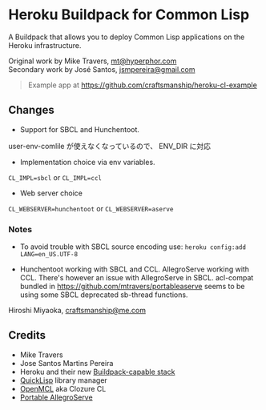 Heroku Buildpack for Common Lisp
================================

A Buildpack that allows you to deploy Common Lisp applications on the Heroku infrastructure.

Original work by Mike Travers, mt@hyperphor.com  
Secondary work by José Santos, jsmpereira@gmail.com

> Example app at https://github.com/craftsmanship/heroku-cl-example

## Changes 
* Support for SBCL and Hunchentoot.

user-env-comlile が使えなくなっているので、 ENV_DIR に対応

* Implementation choice via env variables.

```CL_IMPL=sbcl``` or ```CL_IMPL=ccl```

* Web server choice

```CL_WEBSERVER=hunchentoot``` or ```CL_WEBSERVER=aserve```

### Notes

* To avoid trouble with SBCL source encoding use:
```heroku config:add LANG=en_US.UTF-8```

* Hunchentoot working with SBCL and CCL. AllegroServe working with CCL.
There's however an issue with AllegroServe in SBCL. acl-compat bundled in 
https://github.com/mtravers/portableaserve seems to be using some
SBCL deprecated sb-thread functions.

Hiroshi Miyaoka, craftsmanship@me.com

## Credits
* Mike Travers
* Jose Santos Martins Pereira
* Heroku and their new [Buildpack-capable stack](http://devcenter.heroku.com/articles/buildpacks)
* [QuickLisp](http://www.quicklisp.org/) library manager 
* [OpenMCL](http://trac.clozure.com/ccl) aka Clozure CL 
* [Portable AllegroServe](http://portableaserve.sourceforge.net/)
